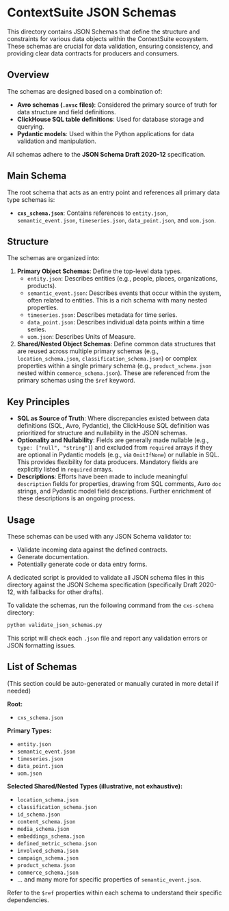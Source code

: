 # ContextSuite JSON Schemas

This directory contains JSON Schemas that define the structure and constraints for various data objects within the ContextSuite ecosystem. These schemas are crucial for data validation, ensuring consistency, and providing clear data contracts for producers and consumers.

## Overview

The schemas are designed based on a combination of:
-   **Avro schemas (`.avsc` files)**: Considered the primary source of truth for data structure and field definitions.
-   **ClickHouse SQL table definitions**: Used for database storage and querying.
-   **Pydantic models**: Used within the Python applications for data validation and manipulation.

All schemas adhere to the **JSON Schema Draft 2020-12** specification.

## Main Schema

The root schema that acts as an entry point and references all primary data type schemas is:
-   **`cxs_schema.json`**: Contains references to `entity.json`, `semantic_event.json`, `timeseries.json`, `data_point.json`, and `uom.json`.

## Structure

The schemas are organized into:
1.  **Primary Object Schemas**: Define the top-level data types.
    *   `entity.json`: Describes entities (e.g., people, places, organizations, products).
    *   `semantic_event.json`: Describes events that occur within the system, often related to entities. This is a rich schema with many nested properties.
    *   `timeseries.json`: Describes metadata for time series.
    *   `data_point.json`: Describes individual data points within a time series.
    *   `uom.json`: Describes Units of Measure.
2.  **Shared/Nested Object Schemas**: Define common data structures that are reused across multiple primary schemas (e.g., `location_schema.json`, `classification_schema.json`) or complex properties within a single primary schema (e.g., `product_schema.json` nested within `commerce_schema.json`). These are referenced from the primary schemas using the `$ref` keyword.

## Key Principles

-   **SQL as Source of Truth**: Where discrepancies existed between data definitions (SQL, Avro, Pydantic), the ClickHouse SQL definition was prioritized for structure and nullability in the JSON schemas.
-   **Optionality and Nullability**: Fields are generally made nullable (e.g., `type: ["null", "string"]`) and excluded from `required` arrays if they are optional in Pydantic models (e.g., via `OmitIfNone`) or nullable in SQL. This provides flexibility for data producers. Mandatory fields are explicitly listed in `required` arrays.
-   **Descriptions**: Efforts have been made to include meaningful `description` fields for properties, drawing from SQL comments, Avro `doc` strings, and Pydantic model field descriptions. Further enrichment of these descriptions is an ongoing process.

## Usage

These schemas can be used with any JSON Schema validator to:
-   Validate incoming data against the defined contracts.
-   Generate documentation.
-   Potentially generate code or data entry forms.

A dedicated script is provided to validate all JSON schema files in this directory against the JSON Schema specification (specifically Draft 2020-12, with fallbacks for other drafts).

To validate the schemas, run the following command from the `cxs-schema` directory:

```bash
python validate_json_schemas.py
```
This script will check each `.json` file and report any validation errors or JSON formatting issues.

## List of Schemas

(This section could be auto-generated or manually curated in more detail if needed)

**Root:**
- `cxs_schema.json`

**Primary Types:**
- `entity.json`
- `semantic_event.json`
- `timeseries.json`
- `data_point.json`
- `uom.json`

**Selected Shared/Nested Types (illustrative, not exhaustive):**
- `location_schema.json`
- `classification_schema.json`
- `id_schema.json`
- `content_schema.json`
- `media_schema.json`
- `embeddings_schema.json`
- `defined_metric_schema.json`
- `involved_schema.json`
- `campaign_schema.json`
- `product_schema.json`
- `commerce_schema.json`
- ... and many more for specific properties of `semantic_event.json`.

Refer to the `$ref` properties within each schema to understand their specific dependencies.
